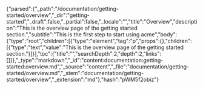 {"parsed":{"_path":"/documentation/getting-started/overview","_dir":"getting-started","_draft":false,"_partial":false,"_locale":"","title":"Overview","description":"This is the overview page of the getting started section.","subtitle":"This is the first step to start using acme","body":{"type":"root","children":[{"type":"element","tag":"p","props":{},"children":[{"type":"text","value":"This is the overview page of the getting started section."}]}],"toc":{"title":"","searchDepth":2,"depth":2,"links":[]}},"_type":"markdown","_id":"content:documentation:getting-started:overview.md","_source":"content","_file":"documentation/getting-started/overview.md","_stem":"documentation/getting-started/overview","_extension":"md"},"hash":"pWM5f2obiz"}